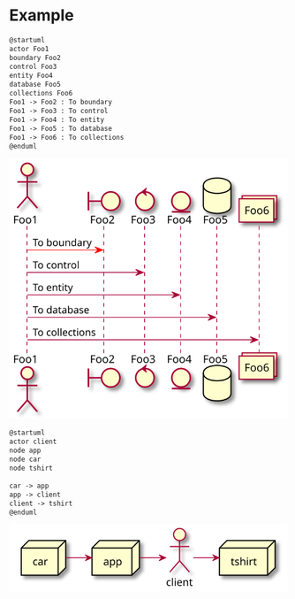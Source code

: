 # Example

```
@startuml
actor Foo1
boundary Foo2
control Foo3
entity Foo4
database Foo5
collections Foo6
Foo1 -> Foo2 : To boundary
Foo1 -> Foo3 : To control
Foo1 -> Foo4 : To entity
Foo1 -> Foo5 : To database
Foo1 -> Foo6 : To collections
@enduml
```

![](./input/example.svg)

```
@startuml
actor client
node app
node car
node tshirt

car -> app
app -> client
client -> tshirt
@enduml
```

![](./input/another_example.svg)

